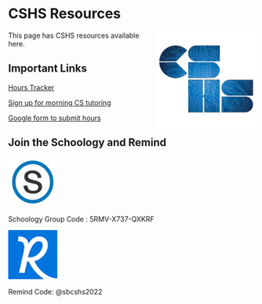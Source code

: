 # CSHS Resources

<img src= "../assets/images/cshs.png" alt="CSHS Logo" height="200" width = "200" align="right" loading="eager"/>

This page has CSHS resources available here.

## Important Links

[Hours Tracker](https://docs.google.com/spreadsheets/d/1SV_Ki6cGMWb06zYWT06DEOEKLPU33jU1qxbgyJ5TMo4/edit#gid=0)

[Sign up for morning CS tutoring](https://docs.google.com/spreadsheets/d/1OMaOSE7EkTpV2Ytu_tOGrZkkFPUCH34BhQqC-eJfbYk/edit#gid=1669289070)

[Google form to submit hours](https://docs.google.com/forms/d/e/1FAIpQLSdT-2alj2o_6a6VuCQVY69aazAUn6HcVyuOVE5OEqz8Gq_BDw/viewform)

## Join the Schoology and Remind

<img src= "../assets/images/schoology_image.png" alt="Schoology Logo" height="100" width = "100" loading="eager"/>

Schoology Group Code : 5RMV-X737-QXKRF

<img src= "../assets/images/remind_image.png" alt="Remind Logo" height="100" width = "100" loading="eager"/>

Remind Code: @sbcshs2022
